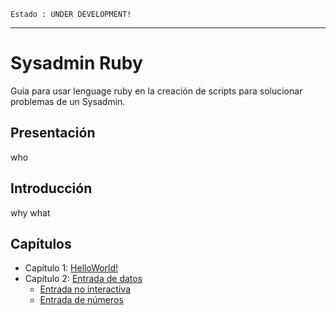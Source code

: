 
```
Estado : UNDER DEVELOPMENT!
```

---
# Sysadmin Ruby

Guía para usar lenguage ruby en la creación de scripts para solucionar problemas de un Sysadmin.

## Presentación

who

## Introducción

why
what

## Capítulos

* Capítulo 1: [HelloWorld!](cap-01/README.md)
* Capítulo 2: [Entrada de datos](cap-02/README.md)
    * [Entrada no interactiva](cap-02/entrada-no-interactiva.md)
    * [Entrada de números](cap-02/entrada-de-numeros.md)
    
